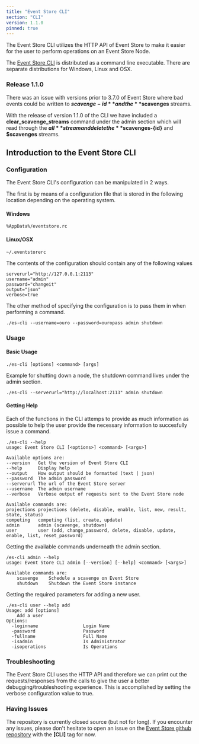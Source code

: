 ```yaml
---
title: "Event Store CLI"
section: "CLI"
version: 1.1.0
pinned: true
---
```


The Event Store CLI utilizes the HTTP API of Event Store to make it easier for the user to perform operations on an Event Store Node.

The [Event Store CLI](https://geteventstore.com/downloads) is distributed as a command line executable. There are separate distributions for Windows, Linux and OSX.

### Release 1.1.0

There was an issue with versions prior to 3.7.0 of Event Store where bad events could be written to **$scavenge-{id}** and the **$scavenges** streams.

With the release of version 1.1.0 of the CLI we have included a **clear_scavenge_streams** command under the admin section which will read through the **$all** stream and delete the **$scavenges-{id}** and **$scavenges** streams.

## Introduction to the Event Store CLI

### Configuration

The Event Store CLI's configuration can be manipulated in 2 ways.

The first is by means of a configuration file that is stored in the following location depending on the operating system.

#### Windows
```
%AppData%/eventstore.rc
```

#### Linux/OSX
```
~/.eventstorerc
```

The contents of the configuration should contain any of the following values

```
serverurl="http://127.0.0.1:2113"
username="admin"
password="changeit"
output="json"
verbose=true
```

The other method of specifying the configuration is to pass them in when performing a command.

```
./es-cli --username=ouro --password=ouropass admin shutdown
```

### Usage
#### Basic Usage

```
./es-cli [options] <command> [args]
```
Example for shutting down a node, the shutdown command lives under the admin section.

```
./es-cli --serverurl="http://localhost:2113" admin shutdown
```

#### Getting Help
Each of the functions in the CLI attemps to provide as much information as possible to help the user provide the necessary information to succesfully issue a command.

```
./es-cli --help
usage: Event Store CLI [<options>] <command> [<args>]

Available options are:
--version	Get the version of Event Store CLI
--help		Display help
--output	How output should be formatted (text | json)
--password	The admin password
--serverurl	The url of the Event Store server
--username	The admin username
--verbose	Verbose output of requests sent to the Event Store node

Available commands are:
projections	projections (delete, disable, enable, list, new, result, state, status)
competing	competing (list, create, update)
admin		admin (scavenge, shutdown)
user		user (add, change_password, delete, disable, update, enable, list, reset_password)
```

Getting the available commands underneath the admin section.

```
/es-cli admin --help
usage: Event Store CLI admin [--version] [--help] <command> [<args>]

Available commands are:
    scavenge    Schedule a scavenge on Event Store
    shutdown    Shutdown the Event Store instance
```

Getting the required parameters for adding a new user.

```
./es-cli user --help add
Usage: add [options]
	Add a user
Options:
  -loginname                 Login Name
  -password                  Password
  -fullname                  Full Name
  -isadmin                   Is Administrator
  -isoperations              Is Operations
```

### Troubleshooting
The Event Store CLI uses the HTTP API and therefore we can print out the requests/responses from the calls to give the user a better debugging/troubleshooting experience. This is accomplished by setting the verbose configuration value to true.

### Having Issues
The repository is currently closed source (but not for long). If you encounter any issues, please don't hesitate to open an issue on the [Event Store github repository](https://github.com/EventStore/EventStore) with the **[CLI]** tag for now.
